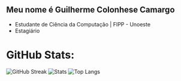 ## Meu nome é Guilherme Colonhese Camargo
- Estudante de Ciência da Computação | FIPP - Unoeste
- Estagiário

# GitHub Stats:
![GitHub Streak](https://github-readme-streak-stats.herokuapp.com?user=camargogu1&theme=vision-friendly-dark&hide_border=false)
![Stats](https://github-readme-stats.vercel.app/api?username=camargogu1&layout=compact&theme=vision-friendly-dark&include_all_commits=true&count_private=true)
![Top Langs](https://github-readme-stats.vercel.app/api/top-langs/?username=camargogu1&layout=compact&theme=vision-friendly-dark)

